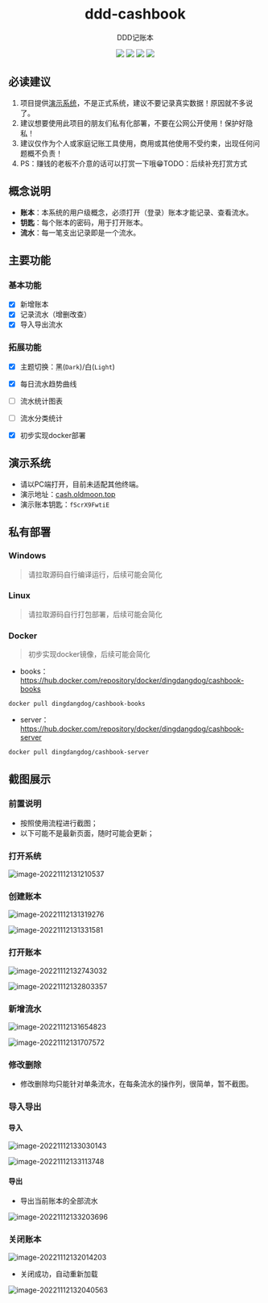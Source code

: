 <div align="center">
<h1>ddd-cashbook</h1>
</div>
<p align="center">
DDD记账本
</p>
<p align="center">
  <img src="https://img.shields.io/github/stars/DingDangDog/ddd-cashbook" />
  <img src="https://img.shields.io/github/forks/DingDangDog/ddd-cashbook" />
  <img src="https://img.shields.io/github/issues/DingDangDog/ddd-cashbook?color=important" />
  <img src="https://img.shields.io/badge/license-MIT-yellow.svg" />
</p>

## 必读建议

1. 项目提供[演示系统](#演示系统)，不是正式系统，建议不要记录真实数据！原因就不多说了。
2. 建议想要使用此项目的朋友们私有化部署，不要在公网公开使用！保护好隐私！
3. 建议仅作为个人或家庭记账工具使用，商用或其他使用不受约束，出现任何问题概不负责！
4. PS：赚钱的老板不介意的话可以打赏一下哦😁TODO：后续补充打赏方式

## 概念说明

- **账本**：本系统的用户级概念，必须打开（登录）账本才能记录、查看流水。
- **钥匙**：每个账本的密码，用于打开账本。
- **流水**：每一笔支出记录即是一个流水。

## 主要功能

### 基本功能

- [x]  新增账本
- [x]  记录流水（增删改查）
- [x]  导入导出流水

### 拓展功能

- [x]  主题切换：黑(`Dark`)/白(`Light`)
- [x]  每日流水趋势曲线
- [ ]  流水统计图表
- [ ]  流水分类统计
- [x]  初步实现docker部署


## 演示系统

- 请以PC端打开，目前未适配其他终端。
- 演示地址：[cash.oldmoon.top](http://cash.oldmoon.top/)
- 演示账本钥匙：`fScrX9FwtiE`

## 私有部署

### Windows

> 请拉取源码自行编译运行，后续可能会简化

### Linux

> 请拉取源码自行打包部署，后续可能会简化

### Docker

> 初步实现docker镜像，后续可能会简化

- books：https://hub.docker.com/repository/docker/dingdangdog/cashbook-books

```shell
docker pull dingdangdog/cashbook-books
```

- server：https://hub.docker.com/repository/docker/dingdangdog/cashbook-server

```shell
docker pull dingdangdog/cashbook-server
```

## 截图展示


### 前置说明

- 按照使用流程进行截图；
- 以下可能不是最新页面，随时可能会更新；

### 打开系统

![image-20221112131210537](./images/image-20221112131210537.png)

### 创建账本

![image-20221112131319276](./images/image-20221112131319276.png)

![image-20221112131331581](./images/image-20221112131331581.png)

### 打开账本

![image-20221112132743032](./images/image-20221112132743032.png)

![image-20221112132803357](./images/image-20221112132803357.png)

### 新增流水

![image-20221112131654823](./images/image-20221112131654823.png)

![image-20221112131707572](./images/image-20221112131707572.png)

### 修改删除

- 修改删除均只能针对单条流水，在每条流水的操作列，很简单，暂不截图。

### 导入导出

#### 导入

![image-20221112133030143](./images/image-20221112133030143.png)

![image-20221112133113748](./images/image-20221112133113748.png)

#### 导出

- 导出当前账本的全部流水

![image-20221112133203696](./images/image-20221112133203696.png)

### 关闭账本

![image-20221112132014203](./images/image-20221112132014203.png)

- 关闭成功，自动重新加载

![image-20221112132040563](./images/image-20221112132040563.png)

